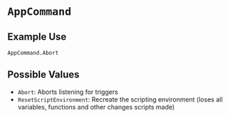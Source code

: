 # `AppCommand`


## Example Use

`AppCommand.Abort`

## Possible Values

* `Abort`: Aborts listening for triggers
* `ResetScriptEnvironment`: Recreate the scripting environment (loses all variables, functions and other changes scripts made)
